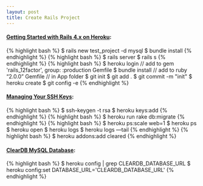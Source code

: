 ```yaml
---
layout: post
title: Create Rails Project
---
```


#### [Getting Started with Rails 4.x on Heroku](https://devcenter.heroku.com/articles/getting-started-with-rails4):
{% highlight bash %}
$ rails new test_project -d mysql
$ bundle install
{% endhighlight %}
{% highlight bash %}
$ rails server
$ rails s
{% endhighlight %}
{% highlight bash %}
$ heroku login
// add to gem 'rails_12factor', group: :production Gemfile
$ bundle install
// add to  ruby “2.0.0” Gemfile
// in App folder
$ git init
$ git add .
$ git commit -m "init"
$ heroku create
$ git config -e
{% endhighlight %}

#### [Managing Your SSH Keys](https://devcenter.heroku.com/articles/keys):
{% highlight bash %}
$ ssh-keygen -t rsa
$ heroku keys:add
{% endhighlight %}
{% highlight bash %}
$ heroku run rake db:migrate
{% endhighlight %}
{% highlight bash %}
$ heroku ps:scale web=1
$ heroku ps
$ heroku open
$ heroku logs
$ heroku logs —tail
{% endhighlight %}
{% highlight bash %}
$ heroku addons:add cleared
{% endhighlight %}

#### [ClearDB MySQL Database](https://devcenter.heroku.com/articles/cleardb):
{% highlight bash %}
$ heroku config | grep CLEARDB_DATABASE_URL
$ heroku config:set DATABASE_URL='CLEARDB_DATABASE_URL'
{% endhighlight %}
